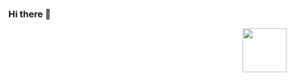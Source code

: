 ### Hi there 👋

 <img align="right" src="../anand0249/Images/Rikka-Chuunibyou-img.png" width="80"/>
